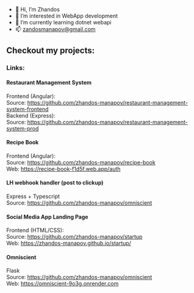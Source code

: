 - 👋 Hi, I’m Zhandos
- 👀 I’m interested in WebApp development
- 🌱 I’m currently learning dotnet webapi
- 📫 zandosmanapov@gmail.com

## Checkout my projects: 
### Links:

#### Restaurant Management System
Frontend (Angular): <br>
Source: https://github.com/zhandos-manapov/restaurant-management-system-frontend <br>
Backend (Express): <br>
Source: https://github.com/zhandos-manapov/restaurant-management-system-prod <br>

#### Recipe Book
Frontend (Angular): <br>
Source: https://github.com/zhandos-manapov/recipe-book <br>
Web: https://recipe-book-f1d5f.web.app/auth <br>


#### LH webhook handler (post to clickup)
Express + Typescript <br>
Source: https://github.com/zhandos-manapov/omniscient <br>

#### Social Media App Landing Page
Frontend (HTML/CSS): <br>
Source: https://github.com/zhandos-manapov/startup <br>
Web: https://zhandos-manapov.github.io/startup/ <br>

#### Omniscient
Flask <br>
Source: https://github.com/zhandos-manapov/omniscient <br>
Web: https://omniscient-9o3g.onrender.com <br>

<!---
zhandos-manapov/zhandos-manapov is a ✨ special ✨ repository because its `README.md` (this file) appears on your GitHub profile.
You can click the Preview link to take a look at your changes.
--->
